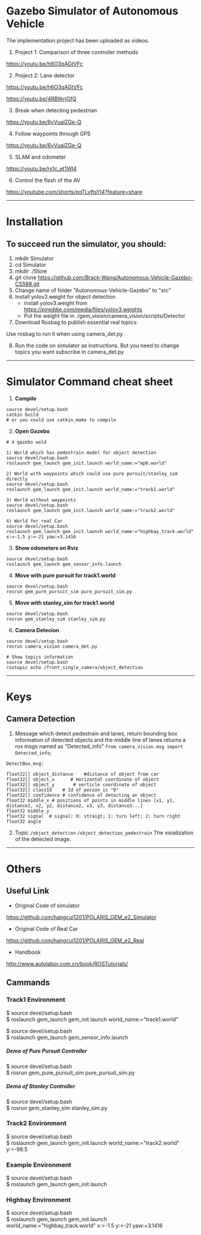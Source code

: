 # Gazebo Simulator of Autonomous Vehicle

The implementation project has been uploaded as videos.

1. Project 1: Comparison of three controller methods

https://youtu.be/h6O3qAGtVFc

2. Project 2: Lane detector

https://youtu.be/h6O3qAGtVFc

https://youtu.be/4RBllkrjGfQ

3. Break when detecting pedestrian

https://youtu.be/6yVuaIZGe-Q

4. Follow waypoints through GPS

https://youtu.be/6yVuaIZGe-Q

5. SLAM and odometer

https://youtu.be/rs1c_et1WI4

6. Control the flash of the AV

https://youtube.com/shorts/eqTLvftsYI4?feature=share



---
# Installation
## To succeed run the simulator, you should:
1. mkdir Simulator
2. cd Simulator
3. mkdir ./Store
4. git clone https://github.com/Brack-Wang/Autonomous-Vehicle-Gazebo-CS588.git
5. Change name of folder "Autonomous-Vehicle-Gazebo" to "src"
6. Install yolov3.weight for object detection
	- install yolov3.weight from https://pjreddie.com/media/files/yolov3.weights
	- Put the weight file in ./gem_vision/camera_vision/scripts/Detector
7. Download Rosbag to publish essential real topics:

Use rosbag to run it when using camera_det.py

8. Run the code on simulator as instructions. But you need to change topics you want subscribe in camera_det.py

---
# Simulator Command cheat sheet
1. **Compile**
```
source devel/setup.bash  
catkin build 
# or you could use catkin_make to compile
```
2. **Open Gazebo**
```
# 4 gazebo wold

1) World which has pedestrain model for object detection
source devel/setup.bash  
roslaunch gem_launch gem_init.launch world_name:="mp0.world"  

2) World with waypoints which could use pure pursuit/stanley_sim directly
source devel/setup.bash  
roslaunch gem_launch gem_init.launch world_name:="track1.world" 

3) World without waypoints
source devel/setup.bash  
roslaunch gem_launch gem_init.launch world_name:="track2.world" 

4) World for real Car
source devel/setup.bash  
roslaunch gem_launch gem_init.launch world_name:="highbay_track.world" x:=-1.5 y:=-21 yaw:=3.1416  
```

3. **Show odometers on Rviz**
```
source devel/setup.bash  
roslaunch gem_launch gem_sensor_info.launch 
```
4. **Move with pure pursuit for track1.world**
```
source devel/setup.bash  
rosrun gem_pure_pursuit_sim pure_pursuit_sim.py  
```
5. **Move with stanley_sim for track1.world**
```
source devel/setup.bash  
rosrun gem_stanley_sim stanley_sim.py  
```
6. **Camera Detecion**
```
source devel/setup.bash 
rosrun camera_vision camera_det.py

# Show topics information
source devel/setup.bash 
rostopic echo /front_single_camera/object_detection

```
---
# Keys
## Camera Detection
1. Message
which detect pedestrain and lanes, return bounding box information of detected objects and the middle line of lanes
returns a ros msgs named as "Detected_info" 
```from camera_vision.msg import Detected_info```; 
```
DetectBox_msg: 

float32[] object_distance	 #distance of object from car
float32[] object_x		# Horizontal coordinate of object
float32[] object_y	     # verticle coordinate of object
float32[] classId 	 # Id of person is "0"
float32[] confidence # confidence of detecting an object
float32 middle_x # positions of points in middle lines [x1, y1, distance1, x2, y2, distance2, x3, y3, distance3...]
float32 middle_y
float32 signal  # signal: 0: straigt; 1: turn left; 2: turn right
float32 angle
```

2. Topic
```/object_detection```
```/object_detection_pedestrain``` The visialization of the detected image.

---

# Others
## Useful Link
- Original Code of simulator

https://github.com/hangcui1201/POLARIS_GEM_e2_Simulator

- Original Code of  Real Car

https://github.com/hangcui1201/POLARIS_GEM_e2_Real

- Handbook

http://www.autolabor.com.cn/book/ROSTutorials/

## Cammands
### Track1 Environment

$ source devel/setup.bash  
$ roslaunch gem_launch gem_init.launch world_name:="track1.world"  

$ source devel/setup.bash  
$ roslaunch gem_launch gem_sensor_info.launch  


##### Demo of Pure Pursuit Controller

$ source devel/setup.bash  
$ rosrun gem_pure_pursuit_sim pure_pursuit_sim.py  


##### Demo of Stanley Controller

$ source devel/setup.bash  
$ rosrun gem_stanley_sim stanley_sim.py  

### Track2 Environment

$ source devel/setup.bash  
$ roslaunch gem_launch gem_init.launch world_name:="track2.world" y:=-98.5  

### Example Environment

$ source devel/setup.bash  
$ roslaunch gem_launch gem_init.launch  

### Highbay Environment

$ source devel/setup.bash  
$ roslaunch gem_launch gem_init.launch world_name:="highbay_track.world" x:=-1.5 y:=-21 yaw:=3.1416  


